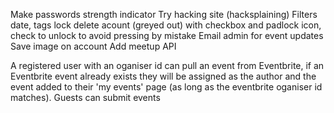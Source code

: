 Make passwords strength indicator
Try hacking site (hacksplaining)
Filters date, tags
lock delete acount (greyed out) with checkbox and padlock icon, check to unlock to avoid pressing by mistake
Email admin for event updates
Save image on account
Add meetup API

<!-- If no description given the event should link to owners website -->
<!-- All Eventbrite events link to Eventbrite -->
<!-- Register users can add and edit there own events -->
<!-- Adding a description to the event should create a single event page, and therefore a slug. -->
<!-- Events with no descritption should not have event pages and will link to the authors own site, and therefore a slug should not be created. -->

A registered user with an oganiser id can pull an event from Eventbrite, if an Eventbrite event already exists they will be assigned as the author and the event added to their 'my events' page (as long as the eventbrite oganiser id matches).
Guests can submit events

<!-- Pulling eventbrite event -->
<!-- check if user organiser ids match -->
<!-- if not in database add -->
<!-- display on form from api request -->
<!-- Form submit updates event and assign user as author -->

